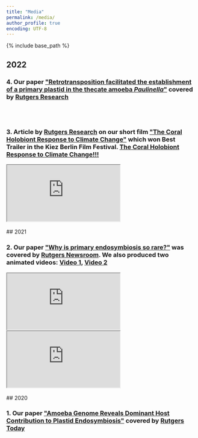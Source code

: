 ```yaml
---
title: "Media"
permalink: /media/
author_profile: true
encoding: UTF-8
---
```


{% include base_path %}

<style>
ul {
  list-style-type: none;
}
</style>

## 2022

### 4\. Our paper ["Retrotransposition facilitated the establishment of a primary plastid in the thecate amoeba *Paulinella*"](https://www.pnas.org/doi/10.1073/pnas.2121241119) covered by [Rutgers Research](https://research.rutgers.edu/news/dynamic-evolution-photosynthetic-organelle)

<br/><br/>
### 3\. Article by [Rutgers Research](https://research.rutgers.edu/news/rutgers-researcher-aims-protect-and-regenerate-corals-through-coral-genomics-500k-nsf-grant) on our short film ["The Coral Holobiont Response to Climate Change"](https://www.youtube.com/watch?v=TWtQn2thSrM) which won Best Trailer in the Kiez Berlin Film Festival. <a href="https://www.youtube.com/watch?v=TWtQn2thSrM" target="_blank">The Coral Holobiont Response to Climate Change!!!</a>
<iframe src="https://www.youtube.com/embed/TWtQn2thSrM"></iframe>
<br/><br/>
## 2021

### 2\. Our paper ["Why is primary endosymbiosis so rare?"](https://nph.onlinelibrary.wiley.com/doi/10.1111/nph.17478) was covered by [Rutgers Newsroom](https://www.rutgers.edu/news/new-study-sheds-light-evolution-photosynthesis). We also produced two animated videos: [Video 1](https://www.youtube.com/watch?v=Pbosfj1oV6I), [Video 2](https://www.youtube.com/watch?v=nJ9ApL9Mq6w&t=3s)
<iframe src="https://www.youtube.com/embed/Pbosfj1oV6I">\n</iframe><iframe src="https://www.youtube.com/embed/nJ9ApL9Mq6w"></iframe>
<br/><br/>
## 2020

### 1\. Our paper ["Amoeba Genome Reveals Dominant Host Contribution to Plastid Endosymbiosis"](https://pubmed.ncbi.nlm.nih.gov/32790833/) covered by [Rutgers Today](https://sebsnjaesnews.rutgers.edu/2020/10/bhattacharya-lab-analyzes-genome-sequence-of-paulinella-shedding-light-on-the-origin-of-photosynthesis/)

<br/><br/>

